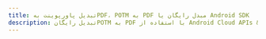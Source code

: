 ---title: تبدیل پاورپوینت بهPDF، POTM به PDF مبدل رایگان یا Android SDKdescription: تبدیل رایگانPOTM به PDF با استفاده از Android Cloud APIs & SDK. همچنین اسناد Microsoft PowerPoint را در Cloud ایجاد، ویرایش و رندر کنید.---